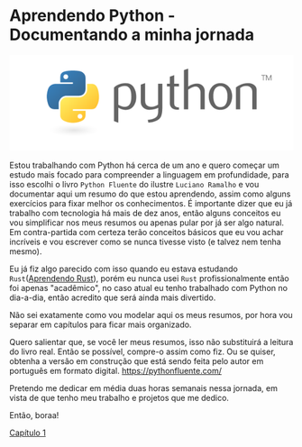 # Aprendendo Python - Documentando a minha jornada

![Python logo](assets/python-logo.png)

Estou trabalhando com Python há cerca de um ano e quero começar um estudo mais focado para compreender a linguagem em profundidade, para isso escolhi o livro `Python Fluente` do ilustre `Luciano Ramalho` e vou documentar aqui um resumo do que estou aprendendo, assim como alguns exercícios para fixar melhor os conhecimentos. É importante dizer que eu já trabalho com tecnologia há mais de dez anos, então alguns conceitos eu vou simplificar nos meus resumos ou apenas pular por já ser algo natural. Em contra-partida com certeza terão conceitos básicos que eu vou achar incríveis e vou escrever como se nunca tivesse visto (e talvez nem tenha mesmo).

Eu já fiz algo parecido com isso quando eu estava estudando `Rust`([Aprendendo Rust](https://github.com/sr2ds/learning-rust)), porém eu nunca usei `Rust` profissionalmente então foi apenas "acadêmico", no caso atual eu tenho trabalhado com Python no dia-a-dia, então acredito que será ainda mais divertido.

Não sei exatamente como vou modelar aqui os meus resumos, por hora vou separar em capítulos para ficar mais organizado.

Quero salientar que, se você ler meus resumos, isso não substituirá a leitura do livro real. Então se possível, compre-o assim como fiz.
Ou se quiser, obtenha a versão em construção que está sendo feita pelo autor em português em formato digital.
https://pythonfluente.com/

Pretendo me dedicar em média duas horas semanais nessa jornada, em vista de que tenho meu trabalho e projetos que me dedico.

Então, boraa!

[Capítulo 1](/01/Readme.md)